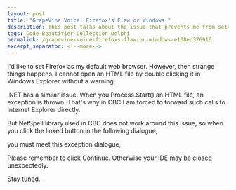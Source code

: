 ```yaml
---
layout: post
title: "GrapeVine Voice: Firefox's Flaw or Windows'"
description: This post talks about the issue that prevents me from setting Firefox as my default web browser.
tags: Code-Beautifier-Collection Delphi
permalink: /grapevine-voice-firefoxs-flaw-or-windows-e108ed376916
excerpt_separator: <!--more-->
---
```

I'd like to set Firefox as my default web browser. However, then strange things happens. I cannot open an HTML file by double clicking it in Windows Explorer without a warning.
<!--more-->

.NET has a similar issue. When you Process.Start() an HTML file, an exception is thrown. That's why in CBC I am forced to forward such calls to Internet Explorer directly.

But NetSpell library used in CBC does not work around this issue, so when you click the linked button in the following dialogue,

you must meet this exception dialogue,

Please remember to click Continue. Otherwise your IDE may be closed unexpectedly.

Stay tuned.
